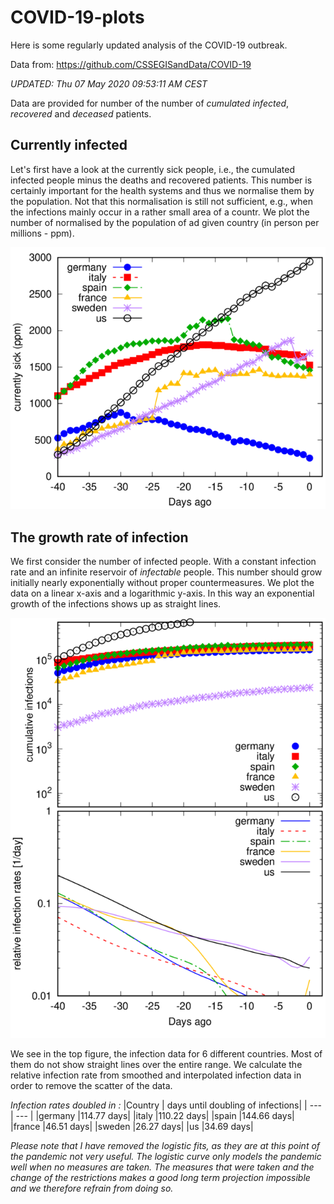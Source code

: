 


# COVID-19-plots

Here is some regularly updated analysis of the COVID-19 outbreak.

Data from: https://github.com/CSSEGISandData/COVID-19

 *UPDATED: Thu 07 May 2020 09:53:11 AM CEST*

Data are provided for number of the number of _cumulated infected_, _recovered_ and _deceased_ patients.

## Currently infected

Let's first have a look at the currently sick people, i.e., the cumulated infected people minus the
deaths and recovered patients. This number is certainly important for the health systems and thus we
normalise them by the population. Not that this normalisation is still not sufficient, e.g., when
the infections mainly occur in a rather small area of a countr. We plot the number of normalised by the population of ad given country (in person per millions - ppm).

![Currently sick](plots/curr-sick.png)


## The growth rate of infection

We first consider the number of infected people. With a constant infection rate and an infinite
reservoir of _infectable_ people. This number should grow initially nearly exponentially without
proper countermeasures. We plot the data on a linear x-axis and a logarithmic y-axis. In this way an exponential growth of the infections shows up as straight lines. 

![Exponential development](plots/poly-exp-fit.png)

We see in the top figure, the infection data for 6 different countries. Most of them do not show
straight lines over the entire range. We calculate the relative infection rate from smoothed and
interpolated infection data in order to remove the scatter of the data. 

*Infection rates doubled in :*
|Country | days until doubling of infections| 
| --- | --- |
|germany |114.77 days|
|italy |110.22 days|
|spain |144.66 days|
|france |46.51 days|
|sweden |26.27 days|
|us |34.69 days|


*Please note that I have removed the logistic fits, as they are at this point of the pandemic not
very useful. The logistic curve only models the pandemic well when no measures
are taken. The measures that were taken and the change of the restrictions makes a good long term
projection impossible and we therefore refrain from doing so.*
